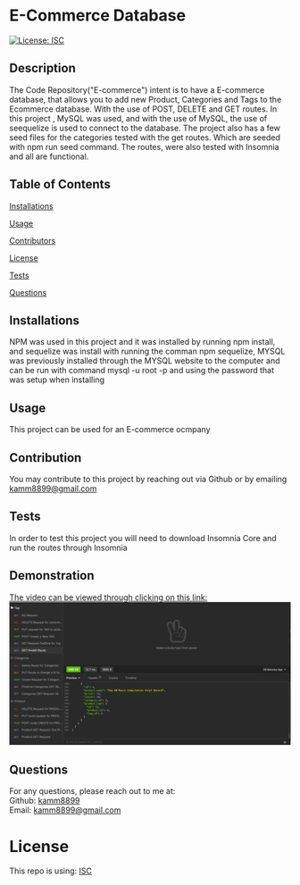 # E-Commerce Database
  [![License: ISC](https://img.shields.io/badge/License-ISC-blue.svg)](https://opensource.org/licenses/ISC)
  ## Description
  The Code Repository("E-commerce") intent is to have a E-commerce database, that allows you to add new Product, Categories and Tags to the Ecommerce database. With the use of POST, DELETE and GET routes. In this project , MySQL was used, and with the use of MySQL, the use of seequelize is used to connect to the database. The project also has a few seed files for the categories tested with the get routes. Which are seeded with npm run seed command. The routes, were also tested with Insomnia and all are functional. 
   ## Table of Contents 
  [Installations](#Installations)
  
  [Usage](#Usage)
  
  [Contributors](#Contributors)
  
  [License](#License)
  
  [Tests](#Tests)
  
  [Questions](#Questions)
  ## Installations
  NPM was used in this project and it was installed  by running npm install, and sequelize was install with running the comman npm sequelize, MYSQL was previously installed through the MYSQL website to the computer and can be run with command mysql -u root -p and using the password that was setup when installing
   ## Usage
  This project can be used for an E-commerce ocmpany
   ## Contribution
  You may contribute to this project by reaching out via Github or by emailing kamm8899@gmail.com
  ## Tests
  In order to test this project you will need to download Insomnia Core and run the routes through Insomnia
  ## Demonstration
  [The video can be viewed through clicking on this link:](https://www.youtube.com/watch?v=rjTcxGgzPio)
  ![ScreenShot](./asset/Insomnia.png) 
  ## Questions
  For any questions, please reach out to me at:<br/>
  Github: [kamm8899](https://github.com/kamm8899/README-Generator) <br/>
  Email: [kamm8899@gmail.com](mailto:kamm8899@gmail.com)
  # License 
  This repo is using: [ISC](https://opensource.org/licenses/ISC)
